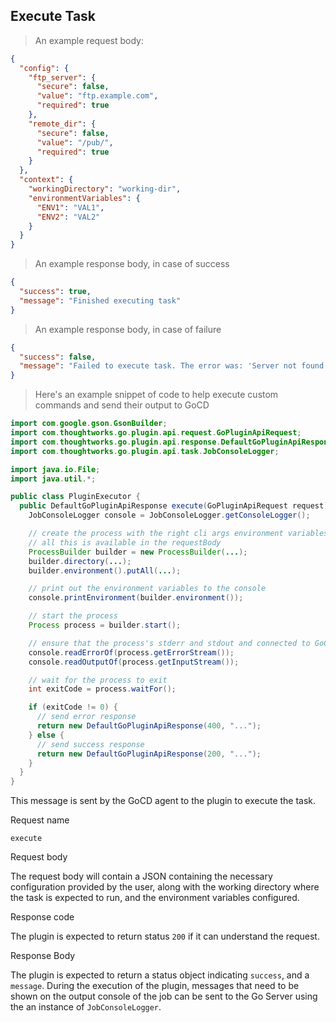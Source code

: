 ## Execute Task

> An example request body:

```json
{
  "config": {
    "ftp_server": {
      "secure": false,
      "value": "ftp.example.com",
      "required": true
    },
    "remote_dir": {
      "secure": false,
      "value": "/pub/",
      "required": true
    }
  },
  "context": {
    "workingDirectory": "working-dir",
    "environmentVariables": {
      "ENV1": "VAL1",
      "ENV2": "VAL2"
    }
  }
}
```

> An example response body, in case of success

```json
{
  "success": true,
  "message": "Finished executing task"
}
```

> An example response body, in case of failure

```json
{
  "success": false,
  "message": "Failed to execute task. The error was: 'Server not found'"
}
```

> Here's an example snippet of code to help execute custom commands and send their output to GoCD

```java
import com.google.gson.GsonBuilder;
import com.thoughtworks.go.plugin.api.request.GoPluginApiRequest;
import com.thoughtworks.go.plugin.api.response.DefaultGoPluginApiResponse;
import com.thoughtworks.go.plugin.api.task.JobConsoleLogger;

import java.io.File;
import java.util.*;

public class PluginExecutor {
  public DefaultGoPluginApiResponse execute(GoPluginApiRequest request) throws Exception {
    JobConsoleLogger console = JobConsoleLogger.getConsoleLogger();

    // create the process with the right cli args environment variables and working directory
    // all this is available in the requestBody
    ProcessBuilder builder = new ProcessBuilder(...);
    builder.directory(...);
    builder.environment().putAll(...);

    // print out the environment variables to the console
    console.printEnvironment(builder.environment());

    // start the process
    Process process = builder.start();

    // ensure that the process's stderr and stdout and connected to GoCD
    console.readErrorOf(process.getErrorStream());
    console.readOutputOf(process.getInputStream());

    // wait for the process to exit
    int exitCode = process.waitFor();

    if (exitCode != 0) {
      // send error response
      return new DefaultGoPluginApiResponse(400, "...");
    } else {
      // send success response
      return new DefaultGoPluginApiResponse(200, "...");
    }
  }
}
```

This message is sent by the GoCD agent to the plugin to execute the task.

<p class='request-name-heading'>Request name</p>

`execute`

<p class='request-body-heading'>Request body</p>

The request body will contain a JSON containing the necessary configuration provided by the user, along with the working directory where the task is expected to run, and the environment variables configured.

<p class='response-code-heading'>Response code</p>

The plugin is expected to return status `200` if it can understand the request.

<p class='response-body-heading'>Response Body</p>

The plugin is expected to return a status object indicating `success`, and a `message`. During the execution of the plugin, messages that need to be shown on the output console of the job can be sent to the Go Server using the an instance of `JobConsoleLogger`.
